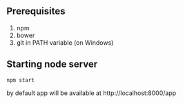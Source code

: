 ## Prerequisites

1. npm
2. bower
3. git in PATH variable (on Windows)


## Starting node server

```
npm start
```

by default app will be available at http://localhost:8000/app



